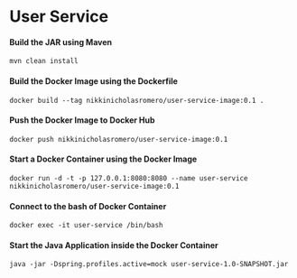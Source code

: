 # User Service

#### Build the JAR using Maven
``
mvn clean install
``

#### Build the Docker Image using the Dockerfile
``
docker build --tag nikkinicholasromero/user-service-image:0.1 .
``

#### Push the Docker Image to Docker Hub
``
docker push nikkinicholasromero/user-service-image:0.1
``

#### Start a Docker Container using the Docker Image
``
docker run -d -t -p 127.0.0.1:8080:8080 --name user-service nikkinicholasromero/user-service-image:0.1
``

#### Connect to the bash of Docker Container 
``
docker exec -it user-service /bin/bash
``

#### Start the Java Application inside the Docker Container
``
java -jar -Dspring.profiles.active=mock user-service-1.0-SNAPSHOT.jar
``
